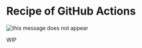 # Recipe of GitHub Actions
![this message does not appear](https://github.com/dr666m1/recipe-github-actions/actions/workflows/main.yaml/badge.svg)

WIP
